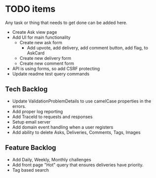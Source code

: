 # TODO items

Any task or thing that needs to get done can be added here.

* Create Ask view page
* Add UI for main functionality
  * Create new ask form
    * Add upvote, add delivery, add comment button, add flag, to AskCard
  * Create new delivery form
  * Create new comment form
* API is using forms, so add CSRF protecting
* Update readme test query commands

## Tech Backlog

* Update ValidationProblemDetails to use camelCase properties in the errors.
* Add proper log reporting
* Add TraceId to requests and responses
* Setup email server
* Add domain event handling when a user registers
* Add ability to delete Asks, Deliveries, Comments, Tags, Images

## Feature Backlog

* Add Daily, Weekly, Monthly challenges
* Add front page "Hot" query that ensures deliveries have priority.
* Tag based search